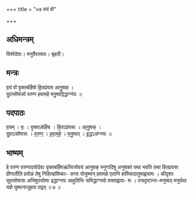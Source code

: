 +++
title = "०७ वयं वो"

+++
## अधिमन्त्रम्
विश्वेदेवाः। मनुर्वैवस्वतः। बृहती।

## मन्त्रः
व॒यं वो॑ वृ॒क्तब॑र्हिषो हि॒तप्र॑यस आनु॒षक् ।  
सु॒तसो॑मासो वरुण हवामहे मनु॒ष्वदि॒द्धाग्न॑यः ॥

## पदपाठः
व॒यम् । वः॒ । वृ॒क्तऽब॑र्हिषः । हि॒तऽप्र॑यसः । आ॒नु॒षक् ।  
सु॒तऽसो॑मासः । व॒रु॒ण॒ । ह॒वा॒म॒हे॒ । म॒नु॒ष्वत् । इ॒द्धऽअ॑ग्नयः ॥

## भाष्यम्
हे वरुण वरुणादयोदेवाः वृक्तबर्हिषऋत्विजोवयं आनुषक् स्नुगादिषु अनुषक्तं यथा भवति तथा हितप्रयसः प्रीणातीति प्रयोन्नं तेषु निहितहविष्काः- सन्तः वोयुष्मान् हवामहे एतानि हवींष्यादातुमाह्वयामः । कीदृशाः सुतसोमासः अभिषुतसोमाः इद्धाग्नयः आहुतिभिः समिद्धाग्नयो वयमाह्वया- मः । तत्रदृष्टान्तः-मनुष्वत् मनुर्यथा यज्ञे युष्मानाजुहाव तद्वत् ॥ ७ ॥